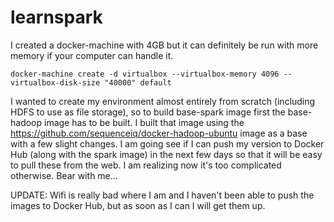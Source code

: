 # learnspark

I created a docker-machine with 4GB but it can definitely be run with more memory if your computer can handle it.

`docker-machine create -d virtualbox --virtualbox-memory 4096 --virtualbox-disk-size "40000" default`

I wanted to create my environment almost entirely from scratch (including HDFS to use as file storage), so to build base-spark image first the base-hadoop image has to be built. I built that image using the https://github.com/sequenceiq/docker-hadoop-ubuntu image as a base with a few slight changes. I am going see if I can push my version to Docker Hub (along with the spark image) in the next few days so that it will be easy to pull these from the web. I am realizing now it's too complicated otherwise. Bear with me...

UPDATE: Wifi is really bad where I am and I haven't been able to push the images to Docker Hub, but as soon as I can I will get them up. 
